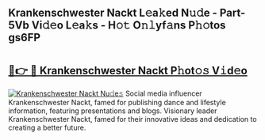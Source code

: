 ## Krankenschwester Nackt L𝚎a𝚔ed N𝚞𝚍e - Part-5Vb Vi𝚍𝚎o L𝚎a𝚔s - H𝚘𝚝 O𝚗𝚕yf𝚊ns P𝚑𝚘tos gs6FP

# <h2><a href="http://kf2u76c.oniu.top/?m=Krankenschwester+Nackt">🔗👉 🔴 Krankenschwester Nackt P𝚑ot𝚘𝚜 V𝚒d𝚎o</a></h2>

[![Krankenschwester Nackt Nu𝚍e𝚜](https://i.imgur.com/0qMVB7G.gif)](http://kf2u76c.oniu.top/?m=Krankenschwester+Nackt)
Social media influencer Krankenschwester Nackt, famed for publishing dance and lifestyle information, featuring presentations and blogs. Visionary leader Krankenschwester Nackt, famed for their innovative ideas and dedication to creating a better future.  

